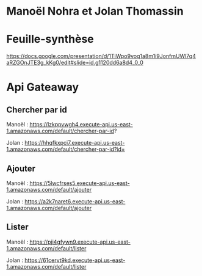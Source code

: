 # Manoël Nohra et Jolan Thomassin

# Feuille-synthèse
https://docs.google.com/presentation/d/1TiWpo9voq1a8m1i9JonfmUWl7q4aRZGOnJTE3g_kKg0/edit#slide=id.g1120dd6a8d4_0_0

# Api Gateaway 
## Chercher par id
Manoël :
https://lzkppvwgh4.execute-api.us-east-1.amazonaws.com/default/chercher-par-id?

Jolan :
https://hhqfkxpci7.execute-api.us-east-1.amazonaws.com/default/chercher-par-id?id=

## Ajouter
Manoël :
https://5lwcfrses5.execute-api.us-east-1.amazonaws.com/default/ajouter

Jolan :
https://a2k7naret6.execute-api.us-east-1.amazonaws.com/default/ajouter

## Lister
Manoël :
https://pji4gfywn9.execute-api.us-east-1.amazonaws.com/default/lister

Jolan :
https://61cervt9kd.execute-api.us-east-1.amazonaws.com/default/lister

